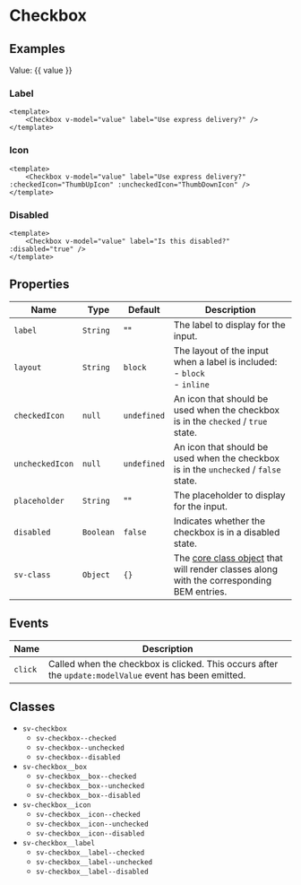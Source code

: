 <script setup>
import { ref } from "vue";
import { Checkbox } from "@/components";
import { ThumbDownIcon, ThumbUpIcon } from "@heroicons/vue/outline";

const value = ref(false);
</script>

# Checkbox

## Examples

Value: {{ value }}

<Checkbox v-model="value" />

### Label

<Checkbox v-model="value" label="Use express delivery?" />

```vue
<template>
    <Checkbox v-model="value" label="Use express delivery?" />
</template>
```

### Icon

<Checkbox v-model="value" label="Use express delivery?" :checkedIcon="ThumbUpIcon" :uncheckedIcon="ThumbDownIcon" />

```vue
<template>
    <Checkbox v-model="value" label="Use express delivery?" :checkedIcon="ThumbUpIcon" :uncheckedIcon="ThumbDownIcon" />
</template>
```

### Disabled

<Checkbox v-model="value" label="Is this disabled?" :disabled="true" />

```vue
<template>
    <Checkbox v-model="value" label="Is this disabled?" :disabled="true" />
</template>
```

## Properties

| Name            | Type      | Default     | Description                                                                                                        |
| --------------- | --------- | ----------- | ------------------------------------------------------------------------------------------------------------------ |
| `label`         | `String`  | ""          | The label to display for the input.                                                                                |
| `layout`        | `String`  | `block`     | The layout of the input when a label is included:<br/>- `block`<br/>- `inline`                                     |
| `checkedIcon`   | `null`    | `undefined` | An icon that should be used when the checkbox is in the `checked` / `true` state.                                  |
| `uncheckedIcon` | `null`    | `undefined` | An icon that should be used when the checkbox is in the `unchecked` / `false` state.                               |
| `placeholder`   | `String`  | ""          | The placeholder to display for the input.                                                                          |
| `disabled`      | `Boolean` | `false`     | Indicates whether the checkbox is in a disabled state.                                                             |
| `sv-class`      | `Object`  | `{}`        | The [core class object](/components/core-class) that will render classes along with the corresponding BEM entries. |

## Events

| Name    | Description                                                                                             |
| ------- | ------------------------------------------------------------------------------------------------------- |
| `click` | Called when the checkbox is clicked.  This occurs after the `update:modelValue` event has been emitted. |

## Classes

- `sv-checkbox`
  - `sv-checkbox--checked`
  - `sv-checkbox--unchecked`
  - `sv-checkbox--disabled`
- `sv-checkbox__box`
  - `sv-checkbox__box--checked`
  - `sv-checkbox__box--unchecked`
  - `sv-checkbox__box--disabled`
- `sv-checkbox__icon`
  - `sv-checkbox__icon--checked`
  - `sv-checkbox__icon--unchecked`
  - `sv-checkbox__icon--disabled`
- `sv-checkbox__label`
  - `sv-checkbox__label--checked`
  - `sv-checkbox__label--unchecked`
  - `sv-checkbox__label--disabled`